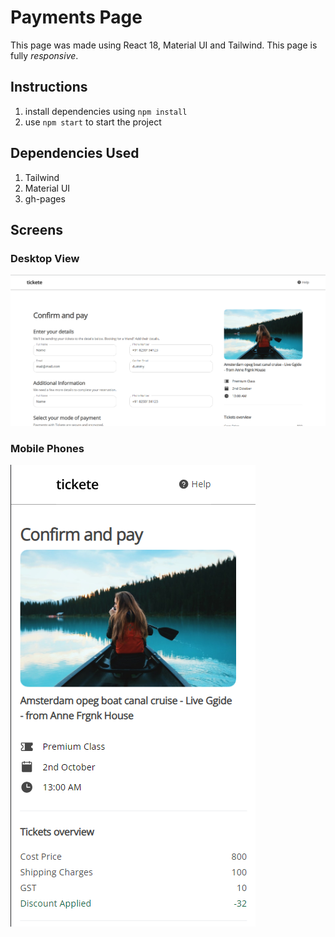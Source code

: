# Payments Page

This page was made using React 18, Material UI and Tailwind. This page is fully _responsive_.

## Instructions
1. install dependencies using ```npm install```
2. use ```npm start``` to start the project

## Dependencies Used
1. Tailwind
2. Material UI
3. gh-pages

## Screens

### Desktop View
<img src="Images/lg.png">

### Mobile Phones
<img src="Images/sm.png">